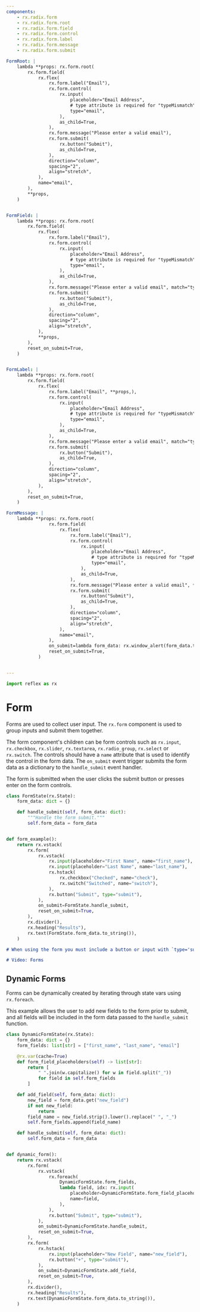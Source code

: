 ```yaml
---
components:
    - rx.radix.form
    - rx.radix.form.root
    - rx.radix.form.field
    - rx.radix.form.control
    - rx.radix.form.label
    - rx.radix.form.message
    - rx.radix.form.submit

FormRoot: |
    lambda **props: rx.form.root(
        rx.form.field(
            rx.flex(
                rx.form.label("Email"),
                rx.form.control(
                    rx.input(
                        placeholder="Email Address",
                        # type attribute is required for "typeMismatch" validation
                        type="email",
                    ),
                    as_child=True,
                ),
                rx.form.message("Please enter a valid email"),
                rx.form.submit(
                    rx.button("Submit"),
                    as_child=True,
                ),
                direction="column",
                spacing="2",
                align="stretch",
            ),
            name="email",
        ),
        **props,
    )


FormField: |
    lambda **props: rx.form.root(
        rx.form.field(
            rx.flex(
                rx.form.label("Email"),
                rx.form.control(
                    rx.input(
                        placeholder="Email Address",
                        # type attribute is required for "typeMismatch" validation
                        type="email",
                    ),
                    as_child=True,
                ),
                rx.form.message("Please enter a valid email", match="typeMismatch"),
                rx.form.submit(
                    rx.button("Submit"),
                    as_child=True,
                ),
                direction="column",
                spacing="2",
                align="stretch",
            ),
            **props,
        ),
        reset_on_submit=True,
    )


FormLabel: |
    lambda **props: rx.form.root(
        rx.form.field(
            rx.flex(
                rx.form.label("Email", **props,),
                rx.form.control(
                    rx.input(
                        placeholder="Email Address",
                        # type attribute is required for "typeMismatch" validation
                        type="email",
                    ),
                    as_child=True,
                ),
                rx.form.message("Please enter a valid email", match="typeMismatch"),
                rx.form.submit(
                    rx.button("Submit"),
                    as_child=True,
                ),
                direction="column",
                spacing="2",
                align="stretch",
            ),
        ),
        reset_on_submit=True,
    )

FormMessage: |
    lambda **props: rx.form.root(
                rx.form.field(
                    rx.flex(
                        rx.form.label("Email"),
                        rx.form.control(
                            rx.input(
                                placeholder="Email Address",
                                # type attribute is required for "typeMismatch" validation
                                type="email",
                            ),
                            as_child=True,
                        ),
                        rx.form.message("Please enter a valid email", **props,),
                        rx.form.submit(
                            rx.button("Submit"),
                            as_child=True,
                        ),
                        direction="column",
                        spacing="2",
                        align="stretch",
                    ),
                    name="email",
                ),
                on_submit=lambda form_data: rx.window_alert(form_data.to_string()),
                reset_on_submit=True,
            )


---
```


```python exec
import reflex as rx
```

# Form

Forms are used to collect user input. The `rx.form` component is used to group inputs and submit them together.

The form component's children can be form controls such as `rx.input`, `rx.checkbox`, `rx.slider`, `rx.textarea`, `rx.radio_group`, `rx.select` or `rx.switch`. The controls should have a `name` attribute that is used to identify the control in the form data. The `on_submit` event trigger submits the form data as a dictionary to the `handle_submit` event handler.

The form is submitted when the user clicks the submit button or presses enter on the form controls.

```python demo exec
class FormState(rx.State):
    form_data: dict = {}

    def handle_submit(self, form_data: dict):
        """Handle the form submit."""
        self.form_data = form_data


def form_example():
    return rx.vstack(
        rx.form(
            rx.vstack(
                rx.input(placeholder="First Name", name="first_name"),
                rx.input(placeholder="Last Name", name="last_name"),
                rx.hstack(
                    rx.checkbox("Checked", name="check"),
                    rx.switch("Switched", name="switch"),
                ),
                rx.button("Submit", type="submit"),
            ),
            on_submit=FormState.handle_submit,
            reset_on_submit=True,
        ),
        rx.divider(),
        rx.heading("Results"),
        rx.text(FormState.form_data.to_string()),
    )
```

```md alert warning
# When using the form you must include a button or input with `type='submit'`.
```

```md video https://youtube.com/embed/ITOZkzjtjUA?start=5287&end=6040
# Video: Forms
```


## Dynamic Forms

Forms can be dynamically created by iterating through state vars using `rx.foreach`.

This example allows the user to add new fields to the form prior to submit, and all
fields will be included in the form data passed to the `handle_submit` function.

```python demo exec
class DynamicFormState(rx.State):
    form_data: dict = {}
    form_fields: list[str] = ["first_name", "last_name", "email"]

    @rx.var(cache=True)
    def form_field_placeholders(self) -> list[str]:
        return [
            " ".join(w.capitalize() for w in field.split("_"))
            for field in self.form_fields
        ]

    def add_field(self, form_data: dict):
        new_field = form_data.get("new_field")
        if not new_field:
            return
        field_name = new_field.strip().lower().replace(" ", "_")
        self.form_fields.append(field_name)

    def handle_submit(self, form_data: dict):
        self.form_data = form_data


def dynamic_form():
    return rx.vstack(
        rx.form(
            rx.vstack(
                rx.foreach(
                    DynamicFormState.form_fields,
                    lambda field, idx: rx.input(
                        placeholder=DynamicFormState.form_field_placeholders[idx],
                        name=field,
                    ),
                ),
                rx.button("Submit", type="submit"),
            ),
            on_submit=DynamicFormState.handle_submit,
            reset_on_submit=True,
        ),
        rx.form(
            rx.hstack(
                rx.input(placeholder="New Field", name="new_field"),
                rx.button("+", type="submit"),
            ),
            on_submit=DynamicFormState.add_field,
            reset_on_submit=True,
        ),
        rx.divider(),
        rx.heading("Results"),
        rx.text(DynamicFormState.form_data.to_string()),
    )
```
